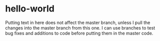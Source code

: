 # hello-world
Putting text in here does not affect the master branch, unless I pull the changes into the master branch from this one. I can use branches to test bug fixes and additions to code before putting them in the master code. 
